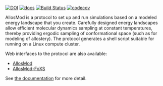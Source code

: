 [![DOI](https://zenodo.org/badge/DOI/10.5281/zenodo.3234956.svg)](https://doi.org/10.5281/zenodo.3234956)
[![docs](https://readthedocs.org/projects/allosmod/badge/)](https://allosmod.readthedocs.org/)
[![Build Status](https://github.com/salilab/allosmod/workflows/build/badge.svg?branch=master)](https://github.com/salilab/allosmod/actions?query=workflow%3Abuild)
[![codecov](https://codecov.io/gh/salilab/allosmod-lib/branch/master/graph/badge.svg)](https://codecov.io/gh/salilab/allosmod-lib)

AllosMod is a protocol to set up and run simulations based on a modeled energy landscape that you create. Carefully
designed energy landscapes allow efficient molecular dynamics sampling at constant temperatures, thereby providing
ergodic sampling of conformational space (such as for modeling of allostery). The protocol generates a shell script
suitable for running on a Linux compute cluster.

Web interfaces to the protocol are also available:
 - [AllosMod](https://salilab.org/allosmod/)
 - [AllosMod-FoXS](https://salilab.org/allosmod-foxs/)

See [the documentation](https://allosmod.readthedocs.org/) for more detail.
